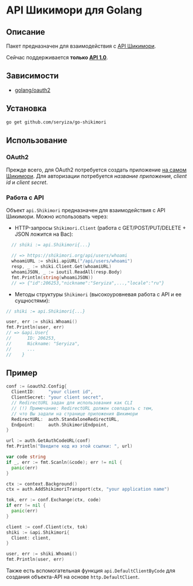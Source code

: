 # API Шикимори для Golang
## Описание
Пакет предназначен для взаимодействия с [API Шикимори](https://shikimori.org/api/doc).

Сейчас поддерживается **только [API 1.0](https://shikimori.org/api/doc/1.0)**.

## Зависимости
* [golang/oauth2](https://github.com/golang/oauth2)

## Установка
```bash
go get github.com/seryiza/go-shikimori
```

## Использование
### OAuth2
Прежде всего, для OAuth2 потребуется создать приложение [на самом Шикимори](https://shikimori.org/oauth/applications). Для авторизации потребуется *название приложения*, *client id* и *client secret*.

### Работа с API
Объект `api.Shikimori` предназначен для взаимодействия с API Шикимори. Можно использовать через:

* HTTP-запросы `Shikimori.Client` (работа с GET/POST/PUT/DELETE + JSON ложится на Вас):
```go
  // shiki := api.Shikimori{...}

  // => https://shikimori.org/api/users/whoami
  whoamiURL := shiki.apiURL("/api/users/whoami")
  resp, _ := shiki.Client.Get(whoamiURL)
  whoamiJSON, _ := ioutil.ReadAll(resp.Body)
  fmt.Println(string(whoamiJSON))
  // => {"id":206253,"nickname":"Seryiza",...,"locale":"ru"}
```

* Методы структуры `Shikimori` (высокоуровневая работа с API и ее сущностями):
```go
// shiki := api.Shikimori{...}

user, err := shiki.Whoami()
fmt.Println(user, err)
// => &api.User{
//      ID: 206253,
//      Nickname: "Seryiza",
//      ...
//    }
```

## Пример
```go
conf := &oauth2.Config{
  ClientID:     "your client id",
  ClientSecret: "your client secret",
  // RedirectURL задан для использования как CLI
  // (!) Примечание: RedirectURL должен совпадать с тем,
  // что Вы задали на странице приложения Шикимори
  RedirectURL:  auth.StandaloneRedirectURL,
  Endpoint:     auth.ShikimoriEndpoint,
}

url := auth.GetAuthCodeURL(conf)
fmt.Println("Введите код из этой ссылки: ", url)

var code string
if _, err := fmt.Scanln(&code); err != nil {
  panic(err)
}

ctx := context.Background()
ctx = auth.AddShikimoriTransport(ctx, "your application name")

tok, err := conf.Exchange(ctx, code)
if err != nil {
  panic(err)
}

client := conf.Client(ctx, tok)
shiki := &api.Shikimori{
  Client: client,
}

user, err := shiki.Whoami()
fmt.Println(user, err)
```

Также есть вспомогательная функция `api.DefaultClientByCode` для создания объекта-API на основе `http.DefaultClient`.